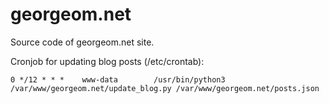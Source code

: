 # georgeom.net
Source code of georgeom.net site.

Cronjob for updating blog posts (/etc/crontab):
```
0 */12 * * *    www-data        /usr/bin/python3 /var/www/georgeom.net/update_blog.py /var/www/georgeom.net/posts.json
```